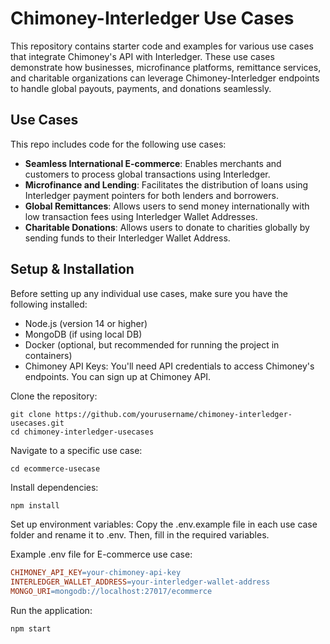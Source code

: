 # Chimoney-Interledger Use Cases

This repository contains starter code and examples for various use cases that integrate Chimoney's API with Interledger. These use cases demonstrate how businesses, microfinance platforms, remittance services, and charitable organizations can leverage Chimoney-Interledger endpoints to handle global payouts, payments, and donations seamlessly.

## Use Cases
This repo includes code for the following use cases:

- **Seamless International E-commerce**: Enables merchants and customers to process global transactions using Interledger.
- **Microfinance and Lending**: Facilitates the distribution of loans using Interledger payment pointers for both lenders and borrowers.
- **Global Remittances**: Allows users to send money internationally with low transaction fees using Interledger Wallet Addresses.
- **Charitable Donations**: Allows users to donate to charities globally by sending funds to their Interledger Wallet Address.

## Setup & Installation
Before setting up any individual use cases, make sure you have the following installed:

- Node.js (version 14 or higher)
- MongoDB (if using local DB)
- Docker (optional, but recommended for running the project in containers)
- Chimoney API Keys: You'll need API credentials to access Chimoney's endpoints. You can sign up at Chimoney API.

Clone the repository:

```
git clone https://github.com/yourusername/chimoney-interledger-usecases.git
cd chimoney-interledger-usecases
```

Navigate to a specific use case:

```
cd ecommerce-usecase
```

Install dependencies:

```bash
npm install
```

Set up environment variables: Copy the .env.example file in each use case folder and rename it to .env. Then, fill in the required variables.

Example .env file for E-commerce use case:

```makefile
CHIMONEY_API_KEY=your-chimoney-api-key
INTERLEDGER_WALLET_ADDRESS=your-interledger-wallet-address
MONGO_URI=mongodb://localhost:27017/ecommerce
```

Run the application:

```bash
npm start
```

